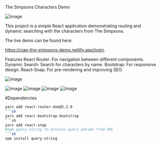 The Simpsons Characters Demo

![image](https://github.com/user-attachments/assets/2de1e2b8-485a-4637-acb9-fee8987d24b8)


This project is a simple React application demonstrating routing and dynamic searching with the characters from The Simpsons. 


The live demo can be found here:

https://ciap-the-simpsons-demo.netlify.app/login.

Features
React Router: For navigation between different components.
Dynamic Search: Search for characters by name.
Bootstrap: For responsive design.
React-Snap: For pre-rendering and improving SEO.


![image](https://github.com/user-attachments/assets/d7b92946-3a3e-4667-8388-c976b7fb9ba6)

![image](https://github.com/user-attachments/assets/3efa55d6-639f-4190-b0ed-4a9bc19363fb)
![image](https://github.com/user-attachments/assets/b1e979c8-d13c-422b-8437-e09314c61401)
![image](https://github.com/user-attachments/assets/56d31dcb-2ef2-4631-bea8-8fe5585eacb6)
![image](https://github.com/user-attachments/assets/5a5fc799-8301-48bb-9d6d-df2a90eb3e94)

#Dependencies
```sh
yarn add react-router-dom@5.2.0
```sh 
yarn add react-bootstrap bootstrap
```sh
yarn add react-snap
#npm query-string to process query params from URL
```sh
npm install query-string
